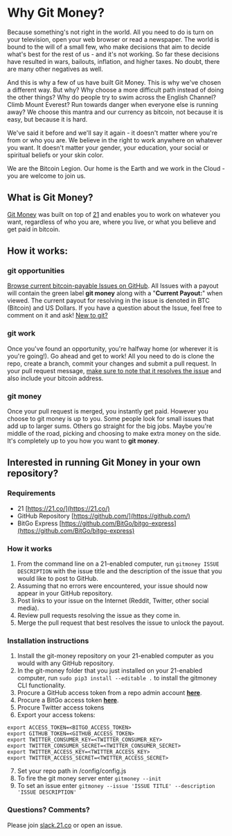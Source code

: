 # Why Git Money?

Because something's not right in the world. All you need to do is turn on your
television, open your web browser or read a newspaper. The world is bound to the
will of a small few, who make decisions that aim to decide what's best for the
rest of us - and it's not working. So far these decisions have resulted in wars,
bailouts, inflation, and higher taxes. No doubt, there are many other negatives as well.

And this is why a few of us have built Git Money. This is why we've
chosen a different way. But why? Why choose a more difficult path instead of
doing the other things? Why do people try to swim across the English Channel?
Climb Mount Everest? Run towards danger when everyone else is running away? We
choose this mantra and our currency as bitcoin, not because it is easy, but
because it is hard.

We've said it before and we'll say it again - it doesn't matter where you're
from or who you are. We believe in the right to work anywhere on whatever you
want. It doesn't matter your gender, your education, your social or spiritual
beliefs or your skin color.

We are the Bitcoin Legion. Our home is the Earth and we work in the Cloud - you
are welcome to join us.

## What is Git Money?

[Git Money](http://gitmoney.online) was built on top of [21](https://21.co/) and
enables you to work on whatever you want, regardless of who you are, where you
live, or what you believe and get paid in bitcoin.

## How it works:

### git opportunities

[Browse current bitcoin-payable Issues on GitHub](https://github.com/21hackers/git-money/issues?q=is%3Aissue+is%3Aopen+label%3A%22git+money%22).
All Issues with a payout will contain the green label **git money** along with a
"**Current Payout:**" when viewed. The current payout for resolving in the issue
is denoted in BTC (Bitcoin) and US Dollars. If you have a question about the
Issue, feel free to comment on it and ask! [New to
git?](https://guides.github.com/activities/hello-world/)

### git work

Once you've found an opportunity, you're halfway home (or wherever it is you're
going!). Go ahead and get to work! All you need to do is clone the repo, create
a branch, commit your changes and submit a pull request. In your pull request
message, [make sure to note that it resolves the
issue](https://github.com/blog/1506-closing-issues-via-pull-requests)  and also include your
bitcoin address.

### git money

Once your pull request is merged, you instantly get paid. However you choose to
git money is up to you. Some people look for small issues that add up to larger
sums. Others go straight for the big jobs. Maybe you're middle of the road,
picking and choosing to make extra money on the side. It's completely up to you
how you want to **git money**.

## Interested in running Git Money in your own repository?

### Requirements
- 21 [https://21.co/](https://21.co/)
- GitHub Repository [https://github.com/](https://github.com/)
- BitGo Express [https://github.com/BitGo/bitgo-express](https://github.com/BitGo/bitgo-express)

### How it works
1. From the command line on a 21-enabled computer, run `gitmoney ISSUE DESCRIPTION` with the issue title and the description of the issue that you would like to post to GitHub.
2. Assuming that no errors were encountered, your issue should now appear in your GitHub repository.
3. Post links to your issue on the Internet (Reddit, Twitter, other social media).
4. Review pull requests resolving the issue as they come in.
5. Merge the pull request that best resolves the issue to unlock the payout.

### Installation instructions
1. Install the git-money repository on your 21-enabled computer as you would with any GitHub repository.
2. In the git-money folder that you just installed on your 21-enabled computer, run `sudo pip3 install --editable .` to install the gitmoney CLI functionality.
3. Procure a GitHub access token from a repo admin account **[here](https://github.com/settings/tokens)**.
4. Procure a BitGo access token **[here](https://www.bitgo.com)**.
5. Procure Twitter access tokens
6. Export your access tokens:
```
export ACCESS_TOKEN=<BITGO_ACCESS_TOKEN>
export GITHUB_TOKEN=<GITHUB_ACCESS_TOKEN>
export TWITTER_CONSUMER_KEY=<TWITTER_CONSUMER_KEY>
export TWITTER_CONSUMER_SECRET=<TWITTER_CONSUMER_SECRET>
export TWITTER_ACCESS_KEY=<TWITTER_ACCESS_KEY>
export TWITTER_ACCESS_SECRET=<TWITTER_ACCESS_SECRET>
```
7. Set your repo path in /config/config.js
8. To fire the git money server enter `gitmoney --init`
9. To set an issue enter `gitmoney --issue 'ISSUE TITLE' --description 'ISSUE DESCRIPTION'`

### Questions? Comments?

Please join [slack.21.co](https://slack.21.co/) or open an issue.

